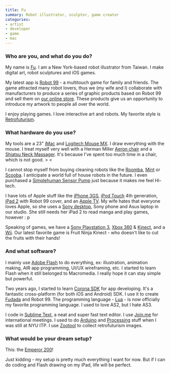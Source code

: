```yaml
---
title: Fu
summary: Robot illustrator, sculptor, game creator
categories:
- artist
- developer
- game
- mac
---
```


### Who are you, and what do you do?

My name is [Fu](http://www.fu-design.com/ "Fu's site."). I am a New York-based robot illustrator from Taiwan. I make digital art, robot sculptures and iOS games.

My latest app is [Robot 99][robot-99-ios] - a multitouch game for family and friends. The game attracted many robot lovers, thus we (my wife and I) collaborate with manufacturers to produce a series of graphic products based on Robot 99 and sell them on [our online store](http://store.fu-design.com/ "Fu's store."). These products give us an opportunity to introduce my artwork to people all over the world.

I enjoy playing games. I love interactive art and robots. My favorite style is [Retrofuturism](http://zootool.com/user/fudesign2002/ "Fu's favourite Retrofuturism artworks.").

### What hardware do you use?

My tools are a 23" [iMac][] and [Logitech Mouse MX][performance-mouse-mx]. I draw everything with the mouse. I treat myself very well with a Herman Miller [Aeron chair][aeron] and a [Shiatsu Neck Massager][nms-350]. It's because I've spent too much time in a chair, which is not good. > <

I cannot stop myself from buying cleaning robots like the [Roomba][roomba-550], [Mint][mint.2] or [Scooba][scooba-230]. I anticipate a world full of house robots in the future. I even purchased a [Simplehuman Sensor Pump][sensor-soap-pump] just because it makes me feel Hi-tech.

I have lots of Apple stuff like the [iPhone 3GS][iphone-3gs], [iPod Touch][ipod-touch] 4th generation, [iPad 2][ipad-2] with Robot 99 cover, and an [Apple TV][apple-tv]. My wife hates that everyone loves Apple, so she uses a [Sony desktop][vaio-j11bfx], Sony phone and Asus laptop in our studio. She still needs her iPad 2 to read manga and play games, however : p

Speaking of games, we have a [Sony Playstation 3][ps3], [Xbox 360][xbox-360] & [Kinect][], and a [Wii][]. Our latest favorite game is Fruit Ninja Kinect - who doesn't like to cut the fruits with their hands!

### And what software?

I mainly use [Adobe Flash][flash] to do everything, ex: illustration, animation making, AIR app programming, UI/UX wireframing, etc. I started to learn Flash when it still belonged to Macromedia. I really hope it can stay simple but powerful.

Two years ago, I started to learn [Corona SDK][corona] for app developing. It's a fantastic cross-platform (for both iOS and Android) SDK. I use it to create [Fudada][fudada-hd-ios] and Robot 99. The programming language - [Lua][] - is now officially my favorite programming language. I used to love AS2, but I hate AS3. 

I code in [Sublime Text][sublime-text], a neat and super fast text editor. I use [Join.me][] for international meetings. I used to do [Arduino][] and [Processing][] stuff when I was still at NYU ITP. I use [Zootool][] to collect retrofuturism images.

### What would be your dream setup?

This: the [Emperor 200][emperor-200]!

Just kidding - my setup is pretty much everything I want for now. But if I can do coding and Flash drawing on my iPad, life will be perfect.

[aeron]: http://www.hermanmiller.com/products/seating/performance-work-chairs/aeron-chairs.html "A work chair."
[apple-tv]: https://www.apple.com/appletv/ "A device for viewing media on a TV."
[arduino]: http://arduino.cc/ "Open-source prototyping hardware."
[emperor-200]: http://www.mwelab.com/index.php/en/products/emperor-200 "A futuristic sci-fi-esque workstation."
[imac]: https://www.apple.com/imac/ "An all-in-one computer."
[ipad-2]: https://www.apple.com/ipad/ "A tablet device."
[iphone-3gs]: https://en.wikipedia.org/wiki/IPhone_3GS "A 3 megapixel smartphone."
[ipod-touch]: https://www.apple.com/ipod-touch/ "It's like an iPhone, without the phone bit."
[kinect]: https://www.xbox.com/en-US/kinect "An adapter for the Xbox that uses your body as a controller."
[mint.2]: https://www.amazon.com/Mint-Automatic-Floor-Cleaner-4200/dp/B00408PCEW "A robotic floor cleaner."
[nms-350]: https://www.amazon.com/HoMedics-NMS-350-Shiatsu-Massager-Vibration/dp/B002QV01LO "A shiatsu neck massager."
[performance-mouse-mx]: https://www.logitech.com/en-us/product/performance-mouse-mx "A wireless laser mouse."
[ps3]: http://us.playstation.com/PS3/ "A shiny gaming console from Sony."
[roomba-550]: https://www.amazon.com/iRobot-550-AeroVac-Technology-Cleaning/dp/B002S5LHA2 "A floor cleaning robot."
[scooba-230]: https://www.amazon.com/iRobot-Scooba-Floor-Washing-Robot/dp/B00778I0Q4 "A floor washing robot."
[sensor-soap-pump]: https://www.simplehuman.com/compact-sensor-pump-brushed-nickel-7-5-fl-oz "A soap pump."
[vaio-j11bfx]: https://www.amazon.com/Sony-VPC-J11BFX-21-5-Inch-Desktop-Black/dp/B0047UVEOK "A 21.5 inch all-in-one PC desktop."
[wii]: https://www.nintendo.com/wii "A unique gaming console."
[xbox-360]: http://www.xbox.com:80/en-US/Xbox360 "A gaming console."
[corona]: https://coronalabs.com/corona-sdk/ "A cross-platform mobile app SDK."
[flash]: https://en.wikipedia.org/wiki/Adobe_Flash "A software and animation editor."
[fudada-hd-ios]: https://itunes.apple.com/us/app/fudada-hd/id391054600 "A gallery app."
[join.me]: https://www.join.me/ "A screen sharing/collaboration service."
[lua]: http://www.lua.org/ "An interpreted scripting language."
[processing]: https://processing.org/ "A programming language/environment."
[robot-99-ios]: https://itunes.apple.com/us/app/robot-99/id414517274 "An iOS game where you must help rescue falling robots."
[sublime-text]: http://www.sublimetext.com/ "A coder's text editor."
[zootool]: http://zootool.com/ "A visual bookmarking service."
